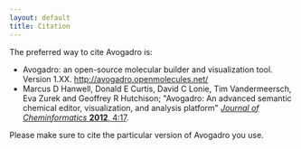 ```yaml
---
layout: default
title: Citation
---
```


The preferred way to cite Avogadro is:

-   Avogadro: an open-source molecular builder and visualization tool. Version 1.XX. <http://avogadro.openmolecules.net/>
-   Marcus D Hanwell, Donald E Curtis, David C Lonie, Tim Vandermeersch, Eva Zurek and Geoffrey R Hutchison; "Avogadro: An advanced semantic chemical editor, visualization, and analysis platform" [*Journal of Cheminformatics* **2012**, 4:17](http://dx.doi.org/10.1186/1758-2946-4-17).

Please make sure to cite the particular version of Avogadro you use.
